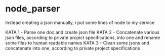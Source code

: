 node_parser
===========

Instead creating a json manually, i put some lines of node to my service

KATA 1 - Parse one doc and create json file
KATA 2 - Concatenate various json files, according to private project specifications, into one and rename some files to human readable names
KATA 3 - Clean some jsons and concatenate into one, according to private project specifications